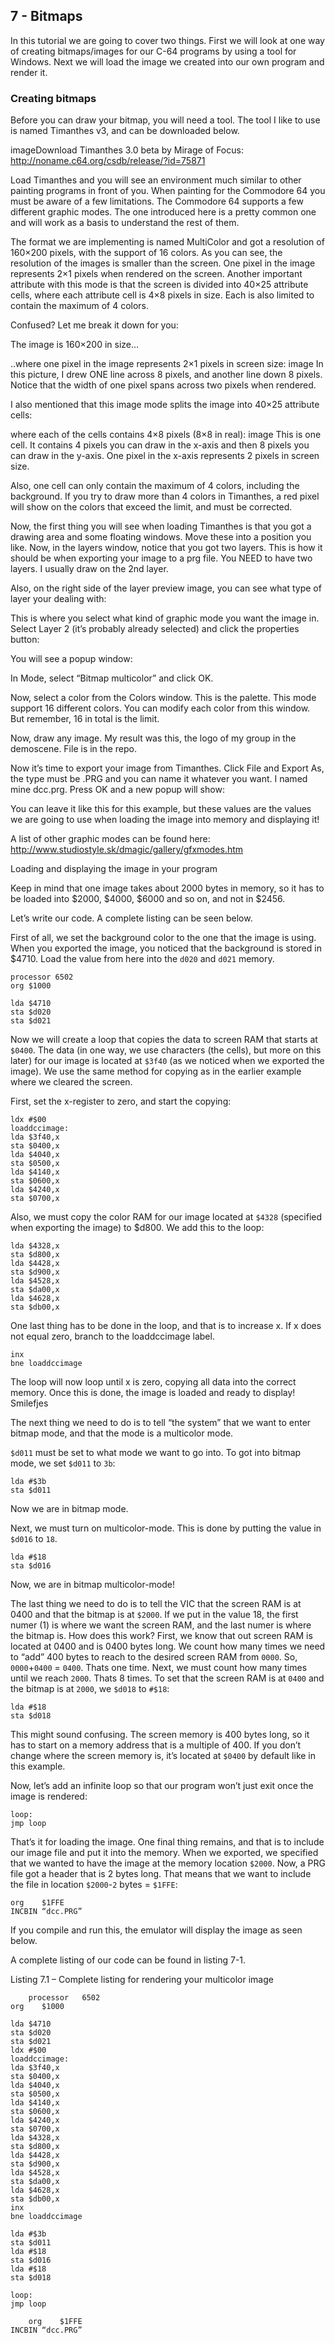 ## 7 - Bitmaps

In this tutorial we are going to cover two things. First we will look at one way of creating bitmaps/images for our C-64 programs by using a tool for Windows. Next we will load the image we created into our own program and render it.

### Creating bitmaps

Before you can draw your bitmap, you will need a tool. The tool I like to use is named Timanthes v3, and can be downloaded below.

imageDownload Timanthes 3.0 beta by Mirage of Focus:  http://noname.c64.org/csdb/release/?id=75871

Load Timanthes and you will see an environment much similar to other painting programs in front of you. When painting for the Commodore 64 you must be aware of a few limitations. The Commodore 64 supports a few different graphic modes. The one introduced here is a pretty common one and will work as a basis to understand the rest of them.

The format we are implementing is named MultiColor and got a resolution of 160×200 pixels, with the support of 16 colors. As you can see, the resolution of the images is smaller than the screen. One pixel in the image represents 2×1 pixels when rendered on the screen. Another important attribute with this mode is that the screen is divided into 40×25 attribute cells, where each attribute cell is 4×8 pixels in size. Each is also limited to contain the maximum of 4 colors.

Confused? Let me break it down for you:

The image is 160×200 in size…

..where one pixel in the image represents 2×1 pixels in screen size:
image In this picture, I drew ONE line across 8 pixels, and another line down 8 pixels. Notice that the width of one pixel spans across two pixels when rendered.

I also mentioned that this image mode splits the image into 40×25 attribute cells:

where each of the cells contains 4×8 pixels (8×8 in real):
image This is one cell. It contains 4 pixels you can draw in the x-axis and then 8 pixels you can draw in the y-axis. One pixel in the x-axis represents 2 pixels in screen size.

Also, one cell can only contain the maximum of 4 colors, including the background. If you try to draw more than 4 colors in Timanthes, a red pixel will show on the colors that exceed the limit, and must be corrected.

Now, the first thing you will see when loading Timanthes is that you got a drawing area and some floating windows. Move these into a position you like. Now, in the layers window, notice that you got two layers. This is how it should be when exporting your image to a prg file. You NEED to have two layers. I usually draw on the 2nd layer.

Also, on the right side of the layer preview image, you can see what type of layer your dealing with:

This is where you select what kind of graphic mode you want the image in. Select Layer 2 (it’s probably already selected) and click the properties button:

You will see a popup window:

In Mode, select “Bitmap multicolor” and click OK.

Now, select a color from the Colors window. This is the palette. This mode support 16 different colors. You can modify each color from this window. But remember, 16 in total is the limit. 

Now, draw any image. My result was this, the logo of my group in the demoscene. File is in the repo.

Now it’s time to export your image from Timanthes. Click File and Export As, the type must be .PRG and you can name it whatever you want. I named mine dcc.prg. Press OK and a new popup will show:

You can leave it like this for this example, but these values are the values we are going to use when loading the image into memory and displaying it!

A list of other graphic modes can be found here: http://www.studiostyle.sk/dmagic/gallery/gfxmodes.htm

Loading and displaying the image in your program

Keep in mind that one image takes about 2000 bytes in memory, so it has to be loaded into $2000, $4000, $6000 and so on, and not in $2456.

Let’s write our code. A complete listing can be seen below.

First of all, we set the background color to the one that the image is using. When you exported the image, you noticed that the background is stored in $4710. Load the value from here into the `d020` and `d021` memory.

````
processor 6502
org $1000

lda $4710
sta $d020
sta $d021
````

Now we will create a loop that copies the data to screen RAM that starts at `$0400`. The data (in one way, we use characters (the cells), but more on this later) for our image is located at `$3f40` (as we noticed when we exported the image). We use the same method for copying as in the earlier example where we cleared the screen.

First, set the x-register to zero, and start the copying:

````
ldx #$00
loaddccimage:
lda $3f40,x
sta $0400,x
lda $4040,x
sta $0500,x
lda $4140,x
sta $0600,x
lda $4240,x
sta $0700,x
````

Also, we must copy the color RAM for our image located at `$4328` (specified when exporting the image) to $d800. We add this to the loop:

````
lda $4328,x
sta $d800,x
lda $4428,x
sta $d900,x
lda $4528,x
sta $da00,x
lda $4628,x
sta $db00,x
````

One last thing has to be done in the loop, and that is to increase x. If x does not equal zero, branch to the loaddccimage label.

````
inx
bne loaddccimage
````

The loop will now loop until x is zero, copying all data into the correct memory. Once this is done, the image is loaded and ready to display! Smilefjes

The next thing we need to do is to tell “the system” that we want to enter bitmap mode, and that the mode is a multicolor mode.

`$d011` must be set to what mode we want to go into. To got into bitmap mode, we set `$d011` to `3b`:

````     
lda #$3b
sta $d011
````

Now we are in bitmap mode.

Next, we must turn on multicolor-mode. This is done by putting the value in `$d016` to `18`.

````
lda #$18
sta $d016
````

Now, we are in bitmap multicolor-mode!

The last thing we need to do is to tell the VIC that the screen RAM is at 0400 and that the bitmap is at `$2000`. If we put in the value 18, the first numer (1) is where we want the screen RAM, and the last numer is where the bitmap is. How does this work? First, we know that out screen RAM is located at 0400 and is 0400 bytes long. We count how many times we need to “add” 400 bytes to reach to the desired screen RAM from `0000`. So, `0000`+`0400` = `0400`. Thats one time. Next, we must count how many times until we reach `2000`. Thats 8 times. To set that the screen RAM is at `0400` and the bitmap is at `2000`, we `$d018` to `#$18`:

````
lda #$18
sta $d018
````

This might sound confusing. The screen memory is 400 bytes long, so it has to start on a memory address that is a multiple of 400. If you don’t change where the screen memory is, it’s located at `$0400` by default like in this example.

Now, let’s add an infinite loop so that our program won’t just exit once the image is rendered:

````
loop:
jmp loop
````
That’s it for loading the image. One final thing remains, and that is to include our image file and put it into the memory. When we exported, we specified that we wanted to have the image at the memory location `$2000`. Now, a PRG file got a header that is 2 bytes long. That means that we want to include the file in location `$2000`-`2` bytes = `$1FFE`:

````
org    $1FFE
INCBIN “dcc.PRG”
````

If you compile and run this, the emulator will display the image as seen below. 

A complete listing of our code can be found in listing 7-1.

Listing 7.1 – Complete listing for rendering your multicolor image

````
    processor   6502
org    $1000

lda $4710
sta $d020
sta $d021
ldx #$00
loaddccimage:
lda $3f40,x
sta $0400,x
lda $4040,x
sta $0500,x
lda $4140,x
sta $0600,x
lda $4240,x
sta $0700,x
lda $4328,x
sta $d800,x
lda $4428,x
sta $d900,x
lda $4528,x
sta $da00,x
lda $4628,x
sta $db00,x
inx
bne loaddccimage

lda #$3b
sta $d011
lda #$18
sta $d016
lda #$18
sta $d018

loop:
jmp loop

    org    $1FFE
INCBIN “dcc.PRG”
````
